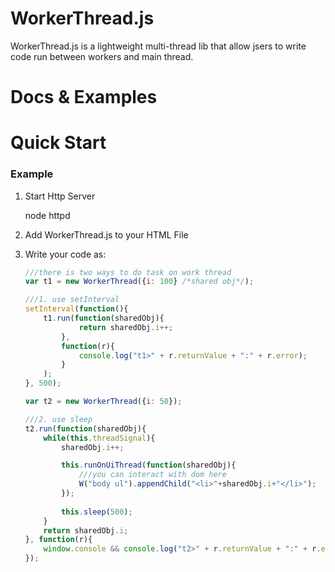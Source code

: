 # WorkerThread.js

WorkerThread.js is a lightweight multi-thread lib that allow jsers to write code run between workers and main thread.

# Docs & Examples

Quick Start
===========

### Example

1. Start Http Server
	
	node httpd

1. Add WorkerThread.js to your HTML File

	<script src="WorkerThread.js"></script>

1. Write your code as:

	```js
	///there is two ways to do task on work thread
	var t1 = new WorkerThread({i: 100} /*shared obj*/);

	///1. use setInterval
	setInterval(function(){
		t1.run(function(sharedObj){
				return sharedObj.i++;
			},
			function(r){
				console.log("t1>" + r.returnValue + ":" + r.error);
			}
		);
	}, 500);

	var t2 = new WorkerThread({i: 50});
	
	///2. use sleep
	t2.run(function(sharedObj){	
		while(this.threadSignal){
			sharedObj.i++;

			this.runOnUiThread(function(sharedObj){
				///you can interact with dom here
				W("body ul").appendChild("<li>"+sharedObj.i+"</li>");
			});
			
			this.sleep(500);
		}
		return sharedObj.i;
	}, function(r){
		window.console && console.log("t2>" + r.returnValue + ":" + r.error);
	});

	```
